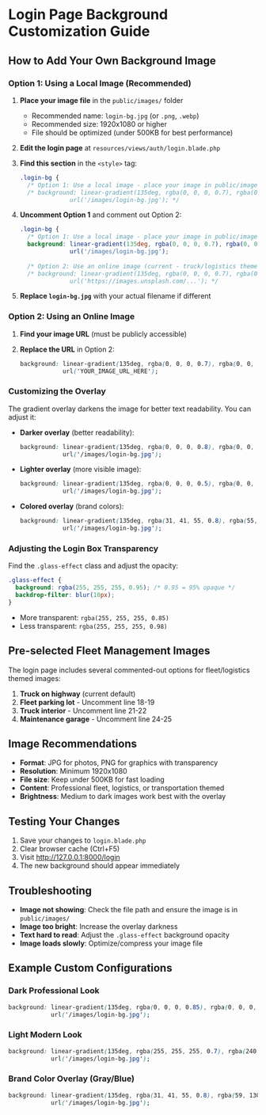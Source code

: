 # Login Page Background Customization Guide

## How to Add Your Own Background Image

### Option 1: Using a Local Image (Recommended)

1. **Place your image file** in the `public/images/` folder
   - Recommended name: `login-bg.jpg` (or `.png`, `.webp`)
   - Recommended size: 1920x1080 or higher
   - File should be optimized (under 500KB for best performance)

2. **Edit the login page** at `resources/views/auth/login.blade.php`

3. **Find this section** in the `<style>` tag:
   ```css
   .login-bg {
     /* Option 1: Use a local image - place your image in public/images/login-bg.jpg */
     /* background: linear-gradient(135deg, rgba(0, 0, 0, 0.7), rgba(0, 0, 0, 0.5)),
                 url('/images/login-bg.jpg'); */
   ```

4. **Uncomment Option 1** and comment out Option 2:
   ```css
   .login-bg {
     /* Option 1: Use a local image - place your image in public/images/login-bg.jpg */
     background: linear-gradient(135deg, rgba(0, 0, 0, 0.7), rgba(0, 0, 0, 0.5)),
                 url('/images/login-bg.jpg');
     
     /* Option 2: Use an online image (current - truck/logistics theme) */
     /* background: linear-gradient(135deg, rgba(0, 0, 0, 0.7), rgba(0, 0, 0, 0.5)),
                 url('https://images.unsplash.com/...'); */
   ```

5. **Replace `login-bg.jpg`** with your actual filename if different

### Option 2: Using an Online Image

1. **Find your image URL** (must be publicly accessible)

2. **Replace the URL** in Option 2:
   ```css
   background: linear-gradient(135deg, rgba(0, 0, 0, 0.7), rgba(0, 0, 0, 0.5)),
               url('YOUR_IMAGE_URL_HERE');
   ```

### Customizing the Overlay

The gradient overlay darkens the image for better text readability. You can adjust it:

- **Darker overlay** (better readability):
  ```css
  background: linear-gradient(135deg, rgba(0, 0, 0, 0.8), rgba(0, 0, 0, 0.6)),
              url('/images/login-bg.jpg');
  ```

- **Lighter overlay** (more visible image):
  ```css
  background: linear-gradient(135deg, rgba(0, 0, 0, 0.5), rgba(0, 0, 0, 0.3)),
              url('/images/login-bg.jpg');
  ```

- **Colored overlay** (brand colors):
  ```css
  background: linear-gradient(135deg, rgba(31, 41, 55, 0.8), rgba(55, 65, 81, 0.6)),
              url('/images/login-bg.jpg');
  ```

### Adjusting the Login Box Transparency

Find the `.glass-effect` class and adjust the opacity:

```css
.glass-effect {
  background: rgba(255, 255, 255, 0.95); /* 0.95 = 95% opaque */
  backdrop-filter: blur(10px);
}
```

- More transparent: `rgba(255, 255, 255, 0.85)`
- Less transparent: `rgba(255, 255, 255, 0.98)`

## Pre-selected Fleet Management Images

The login page includes several commented-out options for fleet/logistics themed images:

1. **Truck on highway** (current default)
2. **Fleet parking lot** - Uncomment line 18-19
3. **Truck interior** - Uncomment line 21-22
4. **Maintenance garage** - Uncomment line 24-25

## Image Recommendations

- **Format**: JPG for photos, PNG for graphics with transparency
- **Resolution**: Minimum 1920x1080
- **File size**: Keep under 500KB for fast loading
- **Content**: Professional fleet, logistics, or transportation themed
- **Brightness**: Medium to dark images work best with the overlay

## Testing Your Changes

1. Save your changes to `login.blade.php`
2. Clear browser cache (Ctrl+F5)
3. Visit http://127.0.0.1:8000/login
4. The new background should appear immediately

## Troubleshooting

- **Image not showing**: Check the file path and ensure the image is in `public/images/`
- **Image too bright**: Increase the overlay darkness
- **Text hard to read**: Adjust the `.glass-effect` background opacity
- **Image loads slowly**: Optimize/compress your image file

## Example Custom Configurations

### Dark Professional Look
```css
background: linear-gradient(135deg, rgba(0, 0, 0, 0.85), rgba(0, 0, 0, 0.7)),
            url('/images/login-bg.jpg');
```

### Light Modern Look
```css
background: linear-gradient(135deg, rgba(255, 255, 255, 0.7), rgba(240, 240, 240, 0.5)),
            url('/images/login-bg.jpg');
```

### Brand Color Overlay (Gray/Blue)
```css
background: linear-gradient(135deg, rgba(31, 41, 55, 0.8), rgba(59, 130, 246, 0.4)),
            url('/images/login-bg.jpg');
```